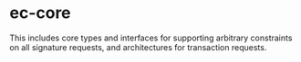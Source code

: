 # ec-core

This includes core types and interfaces for supporting arbitrary constraints on all signature requests, and architectures for transaction requests.
